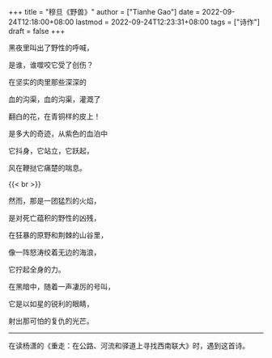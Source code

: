 +++
title = "穆旦《野兽》"
author = ["Tianhe Gao"]
date = 2022-09-24T12:18:00+08:00
lastmod = 2022-09-24T12:23:31+08:00
tags = ["诗作"]
draft = false
+++

黑夜里叫出了野性的呼喊，

是谁，谁噬咬它受了创伤？

在坚实的肉里那些深深的

血的沟渠，血的沟渠，灌溉了

翻白的花，在青铜样的皮上！

是多大的奇迹，从紫色的血泊中

它抖身，它站立，它跃起，

风在鞭挞它痛楚的喘息。

{{< br >}}

然而，那是一团猛烈的火焰，

是对死亡蕴积的野性的凶残，

在狂暴的原野和荆棘的山谷里，

像一阵怒涛绞着无边的海浪，

它拧起全身的力。

在黑暗中，随着一声凄厉的号叫，

它是以如星的锐利的眼睛，

射出那可怕的复仇的光芒。

---

在读杨潇的《重走：在公路、河流和驿道上寻找西南联大》时，遇到这首诗。